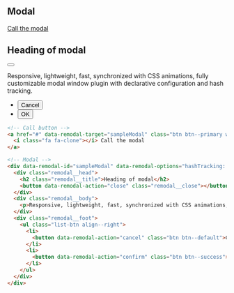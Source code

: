 <h2 id="modal">Modal</h2>

<div class="docs-example">
  <a href="#" data-remodal-target="sampleModal" class="btn btn--primary with-icon">
    <i class="fa fa-clone"></i> Call the modal
  </a>
  <div data-remodal-id="sampleModal" data-remodal-options="hashTracking: false" class="remodal">
    <div class="remodal__head">
      <h2 class="remodal__title">Heading of modal</h2>
      <button data-remodal-action="close" class="remodal__close"></button>
    </div>
    <div class="remodal__body">
      <p>Responsive, lightweight, fast, synchronized with CSS animations, fully customizable modal window plugin with declarative configuration and hash tracking.</p>
    </div>
    <div class="remodal__foot">
      <ul class="list-btn align--right">
        <li>
          <button data-remodal-action="cancel" class="btn btn--default">Cancel</button>
        </li>
        <li>
          <button data-remodal-action="confirm" class="btn btn--success">OK</button>
        </li>
      </ul>
    </div>
  </div>
</div>


```html
<!-- Call button -->
<a href="#" data-remodal-target="sampleModal" class="btn btn--primary with-icon">
  <i class="fa fa-clone"></i> Call the modal
</a>

<!-- Modal -->
<div data-remodal-id="sampleModal" data-remodal-options="hashTracking: false" class="remodal">
  <div class="remodal__head">
    <h2 class="remodal__title">Heading of modal</h2>
    <button data-remodal-action="close" class="remodal__close"></button>
  </div>
  <div class="remodal__body">
    <p>Responsive, lightweight, fast, synchronized with CSS animations, fully customizable modal window plugin with declarative configuration and hash tracking.</p>
  </div>
  <div class="remodal__foot">
    <ul class="list-btn align--right">
      <li>
        <button data-remodal-action="cancel" class="btn btn--default">Cancel</button>
      </li>
      <li>
        <button data-remodal-action="confirm" class="btn btn--success">OK</button>
      </li>
    </ul>
  </div>
</div>
```
